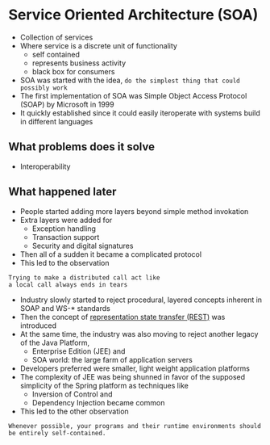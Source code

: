 # Service Oriented Architecture (SOA)

* Collection of services
* Where service is a discrete unit of functionality
    * self contained
    * represents business activity
    * black box for consumers
* SOA was started with the idea, `do the simplest thing that could possibly work`
* The first implementation of SOA was Simple Object Access Protocol (SOAP) by Microsoft in 1999
* It quickly established since it could easily iteroperate with systems build in different languages
    
## What problems does it solve

* Interoperability

## What happened later

* People started adding more layers beyond simple method invokation
* Extra layers were added for
    * Exception handling
    * Transaction support
    * Security and digital signatures
* Then all of a sudden it became a complicated protocol
* This led to the observation

```
Trying to make a distributed call act like 
a local call always ends in tears
```
* Industry slowly started to reject procedural, layered concepts inherent in SOAP and WS-* standards
* Then the concept of [representation state transfer (REST)](https://github.com/akhilputhiry/lti-sessions/blob/master/micro-services/rest.md) was introduced
* At the same time, the industry was also moving to reject another legacy of the Java Platform,
    * Enterprise Edition (JEE) and 
    * SOA world: the large farm of application servers
* Developers preferred were smaller, light weight application platforms
* The complexity of JEE was being shunned in favor of the supposed simplicity of the Spring platform as techniques like 
    * Inversion of Control and 
    * Dependency Injection became common
* This led to the other observation
```
Whenever possible, your programs and their runtime environments should be entirely self-contained.
```
